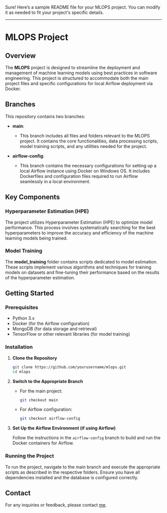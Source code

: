Sure! Here’s a sample README file for your MLOPS project. You can modify it as needed to fit your project's specific details.

---

# MLOPS Project

## Overview

The **MLOPS** project is designed to streamline the deployment and management of machine learning models using best practices in software engineering. This project is structured to accommodate both the main project files and specific configurations for local Airflow deployment via Docker.

## Branches

This repository contains two branches:

- **main**: 
  - This branch includes all files and folders relevant to the MLOPS project. It contains the core functionalities, data processing scripts, model training scripts, and any utilities needed for the project.

- **airflow-config**: 
  - This branch contains the necessary configurations for setting up a local Airflow instance using Docker on Windows OS. It includes Dockerfiles and configuration files required to run Airflow seamlessly in a local environment.

## Key Components

### Hyperparameter Estimation (HPE)

The project utilizes Hyperparameter Estimation (HPE) to optimize model performance. This process involves systematically searching for the best hyperparameters to improve the accuracy and efficiency of the machine learning models being trained.

### Model Training

The **model_training** folder contains scripts dedicated to model estimation. These scripts implement various algorithms and techniques for training models on datasets and fine-tuning their performance based on the results of the hyperparameter estimation.

## Getting Started

### Prerequisites

- Python 3.x
- Docker (for the Airflow configuration)
- MongoDB (for data storage and retrieval)
- TensorFlow or other relevant libraries (for model training)

### Installation

1. **Clone the Repository**

   ```bash
   git clone https://github.com/yourusername/mlops.git
   cd mlops
   ```

2. **Switch to the Appropriate Branch**
   - For the main project:

     ```bash
     git checkout main
     ```

   - For Airflow configuration:

     ```bash
     git checkout airflow-config
     ```

3. **Set Up the Airflow Environment (if using Airflow)**

   Follow the instructions in the `airflow-config` branch to build and run the Docker containers for Airflow.

### Running the Project

To run the project, navigate to the main branch and execute the appropriate scripts as described in the respective folders. Ensure you have all dependencies installed and the database is configured correctly.

## Contact

For any inquiries or feedback, please contact [me](yrnerl@yandex.com).
